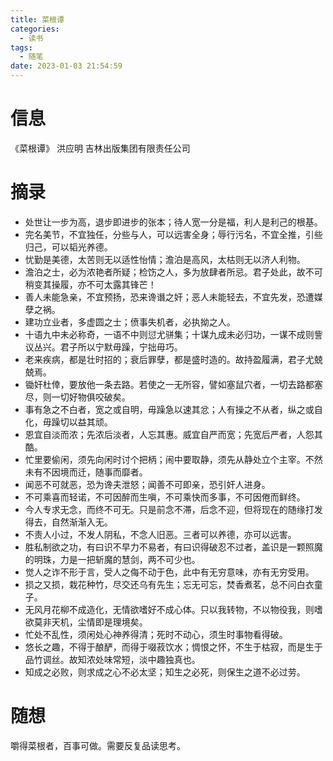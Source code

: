 ```yaml
---
title: 菜根谭
categories:
  - 读书
tags:
  - 随笔
date: 2023-01-03 21:54:59
---
```


# 信息

《菜根谭》 洪应明 吉林出版集团有限责任公司

# 摘录

- 处世让一步为高，退步即进步的张本；待人宽一分是福，利人是利己的根基。
- 完名美节，不宜独任，分些与人，可以远害全身；辱行污名，不宜全推，引些归己，可以韬光养德。
- 忧勤是美德，太苦则无以适性怡情；澹泊是高风，太枯则无以济人利物。
- 澹泊之士，必为浓艳者所疑；检饬之人，多为放肆者所忌。君子处此，故不可稍变其操履，亦不可太露其锋芒！
- 善人未能急亲，不宜预扬，恐来谗谮之奸；恶人未能轻去，不宜先发，恐遭媒孽之祸。
- 建功立业者，多虚圆之士；偾事失机者，必执拗之人。
- 十语九中未必称奇，一语不中则愆尤骈集；十谋九成未必归功，一谋不成则訾议丛兴。君子所以宁默毋躁，宁拙毋巧。
- 老来疾病，都是壮时招的；衰后罪孽，都是盛时造的。故持盈履满，君子尤兢兢焉。
- 锄奸杜倖，要放他一条去路。若使之一无所容，譬如塞鼠穴者，一切去路都塞尽，则一切好物俱咬破矣。
- 事有急之不白者，宽之或自明，毋躁急以速其忿；人有操之不从者，纵之或自化，毋躁切以益其顽。
- 恩宜自淡而浓；先浓后淡者，人忘其惠。威宜自严而宽；先宽后严者，人怨其酷。
- 忙里要偷闲，须先向闲时讨个把柄；闹中要取静，须先从静处立个主宰。不然未有不因境而迁，随事而靡者。
- 闻恶不可就恶，恐为谗夫泄怒；闻善不可即亲，恐引奸人进身。
- 不可乘喜而轻诺，不可因醉而生嗔，不可乘快而多事，不可因倦而鲜终。
- 今人专求无念，而终不可无。只是前念不滞，后念不迎，但将现在的随缘打发得去，自然渐渐入无。
- 不责人小过，不发人阴私，不念人旧恶。三者可以养德，亦可以远害。
- 胜私制欲之功，有曰识不早力不易者，有曰识得破忍不过者，盖识是一颗照魔的明珠，力是一把斩魔的慧剑，两不可少也。
- 觉人之诈不形于言，受人之侮不动于色，此中有无穷意味，亦有无穷受用。
- 损之又损，栽花种竹，尽交还乌有先生；忘无可忘，焚香煮茗，总不问白衣童子。
- 无风月花柳不成造化，无情欲嗜好不成心体。只以我转物，不以物役我，则嗜欲莫非天机，尘情即是理境矣。
- 忙处不乱性，须闲处心神养得清；死时不动心，须生时事物看得破。
- 悠长之趣，不得于酿酽，而得于啜菽饮水；惆恨之怀，不生于枯寂，而是生于品竹调丝。故知浓处味常短，淡中趣独真也。
- 知成之必败，则求成之心不必太坚；知生之必死，则保生之道不必过劳。

# 随想

嚼得菜根者，百事可做。需要反复品读思考。
